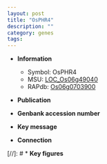 ```yaml
---
layout: post
title: "OsPHR4"
description: ""
category: genes
tags: 
---
```


* **Information**  
    + Symbol: OsPHR4  
    + MSU: [LOC_Os06g49040](http://rice.uga.edu/cgi-bin/ORF_infopage.cgi?orf=LOC_Os06g49040)  
    + RAPdb: [Os06g0703900](http://rapdb.dna.affrc.go.jp/viewer/gbrowse_details/irgsp1?name=Os06g0703900)  

* **Publication**  

* **Genbank accession number**  

* **Key message**  

* **Connection**  

[//]: # * **Key figures**  


